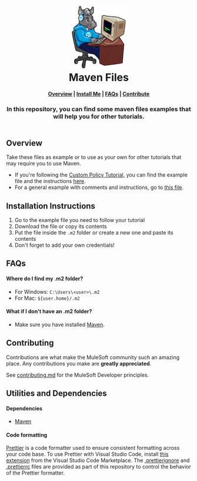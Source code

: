 <h1 align="center">
	<img
	width="150"
	src="/images/max-terminal.gif"></br>
	Maven Files<br>     
</h1>

<h4 align="center">
	<a href="#overview">Overview</a> |
	<a href="#installation-instructions">Install Me</a> |
	<a href="#faqs">FAQs</a> |
	<a href="#contributing">Contribute</a>
</h4>
	
<h3 align="center">
	In this repository, you can find some maven files examples that will help you for other tutorials.<br><br>
</h3>

## Overview

Take these files as example or to use as your own for other tutorials that may require you to use Maven.

- If you're following the [Custom Policy Tutorial](https://developer.mulesoft.com), you can find the example file and the instructions [here](/CustomPolicyTutorial).
- For a general example with comments and instructions, go to [this file](/FullSettingsFile/settings.xml).

## Installation Instructions

1. Go to the example file you need to follow your tutorial
2. Download the file or copy its contents
3. Put the file inside the `.m2` folder or create a new one and paste its contents
4. Don't forget to add your own credentials!

## FAQs

#### Where do I find my .m2 folder?

- For Windows: `C:\Users\<user>\.m2`
- For Mac: `${user.home}/.m2`

#### What if I don't have an .m2 folder?

- Make sure you have installed [Maven](https://maven.apache.org/install.html).

## Contributing

Contributions are what make the MuleSoft community such an amazing place. Any contributions you make are **greatly appreciated**.
	
See [contributing.md](/contributing.md) for the MuleSoft Developer principles.

## Utilities and Dependencies

#### Dependencies

-   [Maven](https://maven.apache.org/install.html)

#### Code formatting

[Prettier](https://prettier.io/) is a code formatter used to ensure consistent formatting across your code base. To use Prettier with Visual Studio Code, install [this extension](https://marketplace.visualstudio.com/items?itemName=esbenp.prettier-vscode) from the Visual Studio Code Marketplace. The [.prettierignore](/.prettierignore) and [.prettierrc](/.prettierrc) files are provided as part of this repository to control the behavior of the Prettier formatter.

